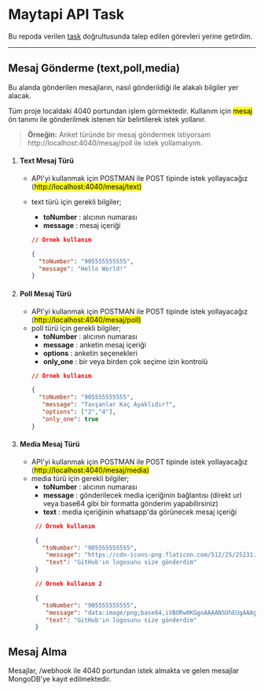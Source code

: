 # Maytapi API Task

Bu repoda verilen [task](https://docs.google.com/document/d/1E6NPFkdZBhbjoOd2m-8rq8qbkEP5eU2wEMT_YXOQxxg/edit?tab=t.0) doğrultusunda talep edilen görevleri yerine getirdim.

***

## Mesaj Gönderme (text,poll,media)

Bu alanda gönderilen mesajların, nasıl gönderildiği ile alakalı bilgiler yer alacak.

Tüm proje localdaki 4040 portundan işlem görmektedir.
Kullanım için <mark>mesaj</mark> ön tanımı ile gönderilmek istenen tür belirtilerek istek yollanır.

>**Örneğin:** Anket türünde bir mesaj göndermek istiyorsam http://localhost:4040/mesaj/poll ile istek yollamalıyım.

1. #### Text Mesaj Türü
    * API'yi kullanmak için POSTMAN ile POST tipinde istek yollayacağız 
(<mark>http://localhost:4040/mesaj/text<mark>)
    * text türü için gerekli bilgiler; 
       * **toNumber** : alıcının numarası
       * **message** : mesaj içeriği 
     
       ```json
       // Örnek kullanım

       {
         "toNumber": "905555555555",
         "message": "Hello World!"
       }
       ```
2. #### Poll Mesaj Türü
    * API'yi kullanmak için POSTMAN ile POST tipinde istek yollayacağız 
(<mark>http://localhost:4040/mesaj/poll<mark>)
    * poll türü için gerekli bilgiler; 
       * **toNumber** : alıcının numarası
       * **message** : anketin mesaj içeriği 
       * **options** : anketin seçenekleri
       * **only_one** : bir veya birden çok seçime izin kontrolü      
       ```json
       // Örnek kullanım

       {
         "toNumber": "905555555555",
          "message": "Tavşanlar Kaç Ayaklıdır?",
          "options": ["2","4"],
          "only_one": true
       }
       ```
3. #### Media Mesaj Türü
    * API'yi kullanmak için POSTMAN ile POST tipinde istek yollayacağız 
(<mark>http://localhost:4040/mesaj/media<mark>)
    * media türü için gerekli bilgiler; 
       * **toNumber** : alıcının numarası
       * **message** : gönderilecek media içeriğinin bağlantısı (direkt url veya base64 gibi bir formatta gönderim yapabilirsiniz)
       * **text** : media içeriğinin whatsapp'da görünecek mesaj içeriği
      ```json
       // Örnek kullanım

       {
         "toNumber": "905555555555",
          "message": "https://cdn-icons-png.flaticon.com/512/25/25231.png",
          "text": "GitHub'ın logosunu size gönderdim"
       }
      ```
      ```json
       // Örnek kullanım 2

       {
         "toNumber": "905555555555",
          "message": "data:image/png;base64,iVBORw0KGgoAAAANSUhEUgAAAgAAAAIACAMAAADDpiTIAA...",
          "text": "GitHub'ın logosunu size gönderdim"
       }
   
## Mesaj Alma
Mesajlar, /webhook ile 4040 portundan istek almakta ve gelen mesajlar MongoDB'ye kayıt edilmektedir.

